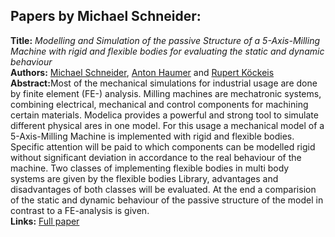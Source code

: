 <h2>Papers by Michael Schneider:</h2>
<p>
<b>Title:</b> <i> Modelling and Simulation of the passive Structure of a 5-Axis-Milling Machine with rigid and flexible bodies for evaluating the static and dynamic behaviour </i> <br />
<b>Authors:</b> <a href="../authors/author_243.html">Michael Schneider</a>, <a href="../authors/author_102.html">Anton Haumer</a> and <a href="../authors/author_141.html">Rupert Köckeis</a><br />
<b>Abstract:</b>Most of the mechanical simulations for industrial usage are done by finite element (FE-) analysis. Milling machines are mechatronic systems, combining electrical, mechanical and control components for machining certain materials. Modelica provides a powerful and strong tool to simulate different physical ares in one model. For this usage a mechanical model of a 5-Axis-Milling Machine is implemented with rigid and flexible bodies. Specific attention will be paid to which components can be modelled rigid without significant deviation in accordance to the real behaviour of the machine. Two classes of implementing flexible bodies in multi body systems are given by the flexible bodies Library, advantages and disadvantages of both classes will be evaluated. At the end a comparision of the static and dynamic behaviour of the passive structure of the model in contrast to a FE-analysis is given.<br />
<b>Links:</b> <a href="../submissions/ecp17132389_SchneiderHaumerKockeis.pdf">Full paper</a></p>